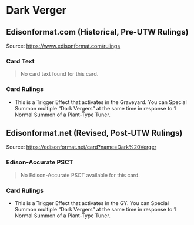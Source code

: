 # Dark Verger

## Edisonformat.com (Historical, Pre-UTW Rulings)

Source: https://www.edisonformat.com/rulings

### Card Text

> No card text found for this card.

### Card Rulings

*   This is a Trigger Effect that activates in the Graveyard. You can Special Summon multiple “Dark Vergers” at the same time in response to 1 Normal Summon of a Plant-Type Tuner.

## Edisonformat.net (Revised, Post-UTW Rulings)

Source: https://edisonformat.net/card?name=Dark%20Verger

### Edison-Accurate PSCT

> No Edison-Accurate PSCT available for this card.

### Card Rulings

*   This is a Trigger Effect that activates in the GY. You can Special Summon multiple “Dark Vergers” at the same time in response to 1 Normal Summon of a Plant-Type Tuner.
            